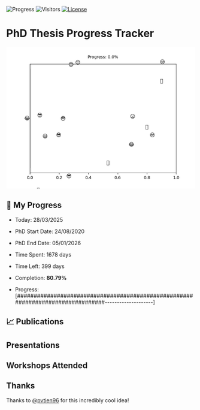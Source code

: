 ![Progress](https://img.shields.io/badge/Progress-80.79%25-60ba62?style=flat-square)
![Visitors](https://api.visitorbadge.io/api/combined?path=https%3A%2F%2Fgithub.com%2Fpvtien96%2FPhD_Thesis_Tracker&label=Views&labelColor=%2337d67a&countColor=%23ff8a65&style=flat-square)
[![License](https://img.shields.io/badge/License-Apache_2.0-blue.svg)](https://opensource.org/licenses/Apache-2.0)

# PhD Thesis Progress Tracker

<td style="width: 10%; padding: 10px; border: none;">
      <img src="progress.gif" alt="Progress" style="height: 10%">
</td>

## :calendar: My Progress

- Today: 28/03/2025
- PhD Start Date: 24/08/2020
- PhD End Date: 05/01/2026

- Time Spent: 1678 days
- Time Left: 399 days
- Completion: <b>80.79%</b>
- Progress: [################################################################################--------------------]

## 📈 Publications

## Presentations

## Workshops Attended

## Thanks

Thanks to [@pvtien96](https://github.com/pvtien96) for this incredibly cool idea!
